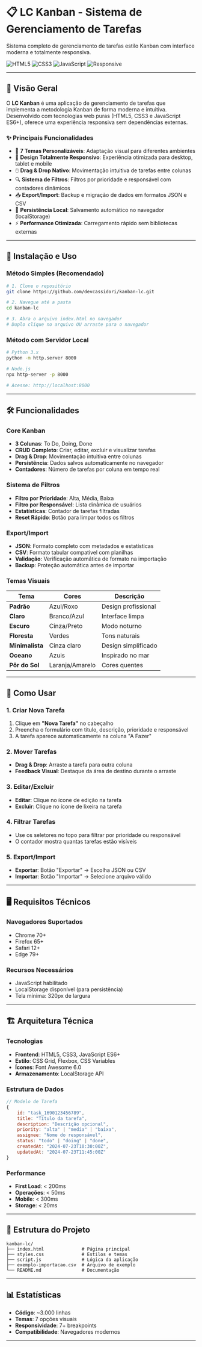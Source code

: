 # 📋 LC Kanban - Sistema de Gerenciamento de Tarefas

Sistema completo de gerenciamento de tarefas estilo Kanban com interface moderna e totalmente responsiva.

![HTML5](https://img.shields.io/badge/HTML5-E34F26?style=flat-square&logo=html5&logoColor=white)
![CSS3](https://img.shields.io/badge/CSS3-1572B6?style=flat-square&logo=css3&logoColor=white)
![JavaScript](https://img.shields.io/badge/JavaScript-F7DF1E?style=flat-square&logo=javascript&logoColor=black)
![Responsive](https://img.shields.io/badge/Responsive-4285F4?style=flat-square&logo=google-chrome&logoColor=white)

---

## 🎯 Visão Geral

O **LC Kanban** é uma aplicação de gerenciamento de tarefas que implementa a metodologia Kanban de forma moderna e intuitiva. Desenvolvido com tecnologias web puras (HTML5, CSS3 e JavaScript ES6+), oferece uma experiência responsiva sem dependências externas.

### ✨ Principais Funcionalidades

- 🎨 **7 Temas Personalizáveis**: Adaptação visual para diferentes ambientes
- 📱 **Design Totalmente Responsivo**: Experiência otimizada para desktop, tablet e mobile
- 🖱️ **Drag & Drop Nativo**: Movimentação intuitiva de tarefas entre colunas
- 🔍 **Sistema de Filtros**: Filtros por prioridade e responsável com contadores dinâmicos
- 📥 **Export/Import**: Backup e migração de dados em formatos JSON e CSV
- 💾 **Persistência Local**: Salvamento automático no navegador (localStorage)
- ⚡ **Performance Otimizada**: Carregamento rápido sem bibliotecas externas

---

## 🚀 Instalação e Uso

### Método Simples (Recomendado)

```bash
# 1. Clone o repositório
git clone https://github.com/devcassidori/kanban-lc.git

# 2. Navegue até a pasta
cd kanban-lc

# 3. Abra o arquivo index.html no navegador
# Duplo clique no arquivo OU arraste para o navegador
```

### Método com Servidor Local

```bash
# Python 3.x
python -m http.server 8000

# Node.js
npx http-server -p 8000

# Acesse: http://localhost:8000
```

---

## 🛠️ Funcionalidades

### Core Kanban

- **3 Colunas**: To Do, Doing, Done
- **CRUD Completo**: Criar, editar, excluir e visualizar tarefas
- **Drag & Drop**: Movimentação intuitiva entre colunas
- **Persistência**: Dados salvos automaticamente no navegador
- **Contadores**: Número de tarefas por coluna em tempo real

### Sistema de Filtros

- **Filtro por Prioridade**: Alta, Média, Baixa
- **Filtro por Responsável**: Lista dinâmica de usuários
- **Estatísticas**: Contador de tarefas filtradas
- **Reset Rápido**: Botão para limpar todos os filtros

### Export/Import

- **JSON**: Formato completo com metadados e estatísticas
- **CSV**: Formato tabular compatível com planilhas
- **Validação**: Verificação automática de formato na importação
- **Backup**: Proteção automática antes de importar

### Temas Visuais

| Tema | Cores | Descrição |
|------|-------|-----------|
| **Padrão** | Azul/Roxo | Design profissional |
| **Claro** | Branco/Azul | Interface limpa |
| **Escuro** | Cinza/Preto | Modo noturno |
| **Floresta** | Verdes | Tons naturais |
| **Minimalista** | Cinza claro | Design simplificado |
| **Oceano** | Azuis | Inspirado no mar |
| **Pôr do Sol** | Laranja/Amarelo | Cores quentes |

---

## 📖 Como Usar

### 1. Criar Nova Tarefa

1. Clique em **"Nova Tarefa"** no cabeçalho
2. Preencha o formulário com título, descrição, prioridade e responsável
3. A tarefa aparece automaticamente na coluna "A Fazer"

### 2. Mover Tarefas

- **Drag & Drop**: Arraste a tarefa para outra coluna
- **Feedback Visual**: Destaque da área de destino durante o arraste

### 3. Editar/Excluir

- **Editar**: Clique no ícone de edição na tarefa
- **Excluir**: Clique no ícone de lixeira na tarefa

### 4. Filtrar Tarefas

- Use os seletores no topo para filtrar por prioridade ou responsável
- O contador mostra quantas tarefas estão visíveis

### 5. Export/Import

- **Exportar**: Botão "Exportar" → Escolha JSON ou CSV
- **Importar**: Botão "Importar" → Selecione arquivo válido

---

## 🖥️ Requisitos Técnicos

### Navegadores Suportados

- Chrome 70+
- Firefox 65+
- Safari 12+
- Edge 79+

### Recursos Necessários

- JavaScript habilitado
- LocalStorage disponível (para persistência)
- Tela mínima: 320px de largura

---

## 🏗️ Arquitetura Técnica

### Tecnologias

- **Frontend**: HTML5, CSS3, JavaScript ES6+
- **Estilo**: CSS Grid, Flexbox, CSS Variables
- **Ícones**: Font Awesome 6.0
- **Armazenamento**: LocalStorage API

### Estrutura de Dados

```javascript
// Modelo de Tarefa
{
    id: "task_1690123456789",
    title: "Título da tarefa",
    description: "Descrição opcional",
    priority: "alta" | "media" | "baixa",
    assignee: "Nome do responsável",
    status: "todo" | "doing" | "done",
    createdAt: "2024-07-23T10:30:00Z",
    updatedAt: "2024-07-23T11:45:00Z"
}
```

### Performance

- **First Load**: < 200ms
- **Operações**: < 50ms
- **Mobile**: < 300ms
- **Storage**: < 20ms

---

## 📁 Estrutura do Projeto

```
kanban-lc/
├── index.html              # Página principal
├── styles.css              # Estilos e temas
├── script.js               # Lógica da aplicação
├── exemplo-importacao.csv  # Arquivo de exemplo
└── README.md               # Documentação
```

---

## 📊 Estatísticas

- **Código**: ~3.000 linhas
- **Temas**: 7 opções visuais
- **Responsividade**: 7+ breakpoints
- **Compatibilidade**: Navegadores modernos

---
